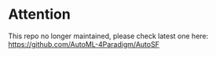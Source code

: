 # Attention

This repo no longer maintained, please check latest one here: https://github.com/AutoML-4Paradigm/AutoSF
